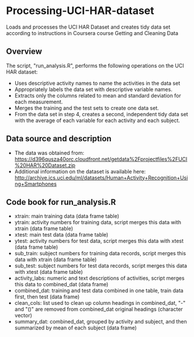 # Processing-UCI-HAR-dataset
Loads and processes the UCI HAR Dataset and creates tidy data set according to instructions in Coursera course Getting and Cleaning Data

## Overview

The script, "run_analysis.R", performs the following operations on the UCI HAR dataset:


- Uses descriptive activity names to name the activities in the data set
- Appropriately labels the data set with descriptive variable names.
- Extracts only the columns related to mean and standard deviation for each measurement. 
- Merges the training and the test sets to create one data set.
- From the data set in step 4, creates a second, independent tidy data set with the average of each variable for each activity and each subject.

## Data source and description
- The data was obtained from: https://d396qusza40orc.cloudfront.net/getdata%2Fprojectfiles%2FUCI%20HAR%20Dataset.zip
- Additional information on the dataset is available here: http://archive.ics.uci.edu/ml/datasets/Human+Activity+Recognition+Using+Smartphones

## Code book for run_analysis.R

- xtrain: main training data (data frame table)
- ytrain: activity numbers for training data, script merges this data with xtrain (data frame table)
- xtest: main test data (data frame table)
- ytest: activity numbers for test data, script merges this data with xtest (data frame table)
- sub_train: subject numbers for training data records, script merges this data with xtrain (data frame table)
- sub_test: subject numbers for test data records, script merges this data with xtest (data frame table)
- activity_labs: numeric and text descriptions of activities, script merges this data to combined_dat (data frame)
- combined_dat: training and test data combined in one table, train data first, then test (data frame)
- clean_cols: list used to clean up column headings in combined_dat, "-" and "()" are removed from combined_dat original headings (character vector)
- summary_dat: combined_dat, grouped by activity and subject, and then summarized by mean of each subject (data frame)
